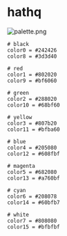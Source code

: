 # hathq
![palette.png](https://user-images.githubusercontent.com/67098414/172261280-8c5833ba-9149-40cf-992e-1ba703dccdc5.png)

```
# black
color0 = #242426
color8 = #3d3d40

# red
color1 = #802020
color9 = #bf6060

# green
color2 = #288020
color10 = #68bf60

# yellow
color3 = #807b20
color11 = #bfba60

# blue
color4 = #205080
color12 = #608fbf

# magenta
color5 = #682080
color13 = #a760bf

# cyan
color6 = #208078
color14 = #60bfb7

# white
color7 = #808080
color15 = #bfbfbf
```
